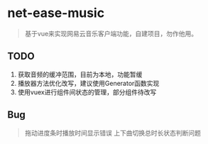 # net-ease-music

> 基于vue来实现网易云音乐客户端功能，自建项目，勿作他用。

## TODO
1. 获取音频的缓冲范围，目前为本地，功能暂缓
2. 播放器方法优化改写，建议使用Generator函数实现
3. 使用vuex进行组件间状态的管理，部分组件待改写

## Bug
> 拖动进度条时播放时间显示错误
> 上下曲切换总时长状态判断问题